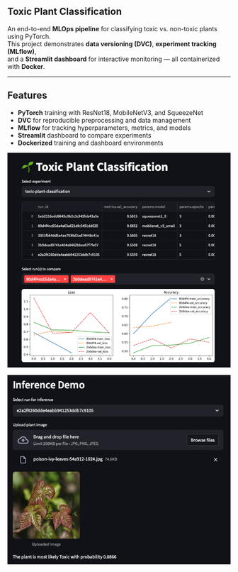 ## Toxic Plant Classification 

An end-to-end **MLOps pipeline** for classifying toxic vs. non-toxic plants using PyTorch.  
This project demonstrates **data versioning (DVC)**, **experiment tracking (MLflow)**,  
and a **Streamlit dashboard** for interactive monitoring — all containerized with **Docker**.

---

## Features
- **PyTorch** training with ResNet18, MobileNetV3, and SqueezeNet
- **DVC** for reproducible preprocessing and data management
- **MLflow** for tracking hyperparameters, metrics, and models
- **Streamlit** dashboard to compare experiments
- **Dockerized** training and dashboard environments

![model metrics and comparison](dashboard.png)

![inference explan of a toxic plant](inference.png)
